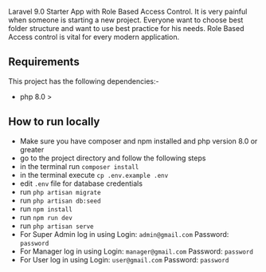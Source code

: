 Laravel 9.0 Starter App with Role Based Access Control. It is very painful when someone is starting a new project.
Everyone want to choose best folder structure and want to use best practice for his needs.
Role Based Access control is vital for every modern application.

## Requirements
This project has the following dependencies:-

- php 8.0 >

## How to run locally

- Make sure you have composer and npm installed and php version 8.0 or greater
- go to the project directory and follow the following steps
- in the terminal run `composer install`
- in the terminal execute `cp .env.example .env`
- edit `.env` file for database credentials
- run `php artisan migrate`
- run `php artisan db:seed`
- run `npm install`
- run `npm run dev`
- run `php artisan serve`
- For Super Admin log in using Login: `admin@gmail.com` Password: `password`
- For Manager log in using Login: `manager@gmail.com` Password: `password`
- For User log in using Login: `user@gmail.com` Password: `password`
